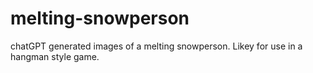 # melting-snowperson
chatGPT generated images of a melting snowperson.  Likey for use in a hangman style game.
